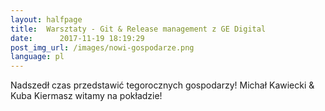 ```yaml
---
layout:	halfpage
title:	Warsztaty - Git & Release management z GE Digital
date:	   2017-11-19 18:19:29
post_img_url: /images/nowi-gospodarze.png
language: pl
---
```

Nadszedł czas przedstawić tegorocznych gospodarzy! Michał Kawiecki & Kuba Kiermasz witamy na pokładzie!
